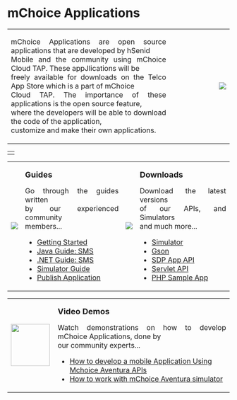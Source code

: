 # mChoice Applications #

<table width='800' border='0'>
<tr>
<td align='justify'>
<p>mChoice Applications are open source applications that are developed by hSenid<br>
Mobile and the community using mChoice Cloud TAP. These appJlications will be<br>
freely available for downloads on the Telco App Store which is a part of mChoice<br>
Cloud TAP. The importance of these applications is the open source feature,<br>
where the developers will be able to download the code of the application,<br>
customize and make their own applications.</p>
</td>
<td width='120' align='right'> <img src='http://img192.imageshack.us/img192/7993/homesmsnew.png' /> </td> </tr> </table>

<table width='800' border='0'>
<tr>

<td align='justify'>
</td>
</tr>
</table>

<table width='800' border='0'>
<tr>
<td><img src='http://img685.imageshack.us/img685/9913/homeguides.png' /></td>
<td> <p> <font size='4'> <b> Guides </b></font></p>
<p align='justify'>Go through the guides written<br>
by our experienced community<br>
members...</p><ul>
<li><a href='https://github.com/etisalat-appzone/wiki/blob/master/guides/GettingStarted.md'>Getting Started</a></li>
<li><a href='https://github.com/etisalat-appzone/wiki/blob/master/guides/JavaGuide.md'>Java Guide: SMS</a></li>
<li><a href='https://github.com/etisalat-appzone/wiki/blob/master/guides/DotNetGuide.md'>.NET Guide: SMS</a></li>
<li><a href='https://github.com/etisalat-appzone/wiki/blob/master/guides/SimulatorGuide.md'>Simulator Guide</a></li>
<li><a href='https://github.com/etisalat-appzone/wiki/blob/master/guides/ApplicationImplementationGuide.md'>Publish Application</a></li></ul>
</td>
<td><img src='http://img708.imageshack.us/img708/5931/homedownload.png' /></td>
<td> <p> <font size='4'> <b> Downloads </b> </font></p>
<p align='justify'>Download the latest versions<br>
of our APIs, and Simulators<br>
and much more...</p><ul>
<li><a href='https://github.com/etisalat-appzone/wiki/raw/master/binaries/sdk-standalone-1.1.50-distribution.zip'>Simulator</a></li>
<li><a href='https://github.com/etisalat-appzone/wiki/raw/master/binaries/gson-1.7.2.jar'>Gson</a></li>
<li><a href='https://github.com/etisalat-appzone/wiki/raw/master/binaries/sdp-app-api-1.1.50.jar'>SDP App API</a></li>
<li><a href='https://github.com/etisalat-appzone/wiki/raw/master/binaries/servlet-api-2.4.jar'>Servlet API</a></li>
<li><a href='https://www.dropbox.com/sh/82rqkpgf9ae2hyh/AADNBp-0u_OsTPwnRDoM7NJha/subscribers-php-app.tar.gz?dl=0'>PHP Sample App</a></li>
</ul></td></tr></table>

<table width='800' border='0'>
<tr>
<td width='90'><img width='88' height='95' src='http://img706.imageshack.us/img706/6789/homevidz.png' /></td>
<td>
<p><font size='4'> <b> Video Demos </b> </font> </p>
<p align='justify'>Watch demonstrations on how to develop mChoice Applications, done by<br>
our community experts...<br>
<ul><li><a href='http://www.youtube.com/watch?v=JBmOkNQz_Qk'>How to develop a mobile Application Using Mchoice Aventura APIs</a></li>
<li><a href='http://www.youtube.com/watch?v=zgnFuJux62w&feature=related'>How to work with mChoice Aventura simulator</a></li></ul></p>
</td>
</tr>
</table>
